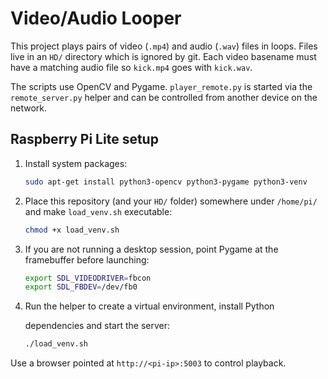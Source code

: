 # Video/Audio Looper

This project plays pairs of video (`.mp4`) and audio (`.wav`) files in
loops. Files live in an `HD/` directory which is ignored by git.  Each
video basename must have a matching audio file so `kick.mp4` goes with
`kick.wav`.

The scripts use OpenCV and Pygame.  `player_remote.py` is started via
the `remote_server.py` helper and can be controlled from another device
on the network.

## Raspberry Pi Lite setup

1. Install system packages:
   ```bash
   sudo apt-get install python3-opencv python3-pygame python3-venv
   ```
2. Place this repository (and your `HD/` folder) somewhere under
   `/home/pi/` and make `load_venv.sh` executable:
   ```bash
   chmod +x load_venv.sh
   ```

3. If you are not running a desktop session, point Pygame at the
   framebuffer before launching:
   ```bash
   export SDL_VIDEODRIVER=fbcon
   export SDL_FBDEV=/dev/fb0
   ```
4. Run the helper to create a virtual environment, install Python

   dependencies and start the server:
   ```bash
   ./load_venv.sh
   ```

Use a browser pointed at `http://<pi-ip>:5003` to control playback.
